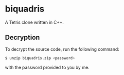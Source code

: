 # biquadris

A Tetris clone written in C++.

## Decryption

To decrypt the source code, run the following command:

```Bash
$ unzip biquadris.zip <password>
```

with the password provided to you by me.
